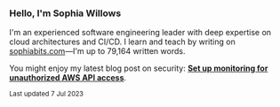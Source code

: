 ### Hello, I'm Sophia Willows

I'm an experienced software engineering leader with deep expertise on cloud architectures and CI/CD. I learn and teach by writing on [sophiabits.com](https://sophiabits.com/blog)—I'm up to 79,164 written words.

You might enjoy my latest blog post on security: **[Set up monitoring for unauthorized AWS API access](https://sophiabits.com/blog/set-up-monitoring-for-unauthorized-aws-api-access)**.

<sub>Last updated 7 Jul 2023</sub>
